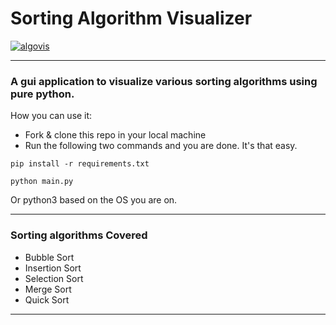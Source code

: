 # Sorting Algorithm Visualizer

<a href="https://www.youtube.com/watch?v=4iM-eggaS2I">

![algovis](https://github.com/GSAUC3/RajarshiBanerjee/blob/master/images/algovis.gif)
</a>
***
### A gui application to visualize various sorting algorithms using pure python.
    
How you can use it: 
- Fork & clone this repo in your local machine
- Run the following two commands and you are done. It's that easy.

```
pip install -r requirements.txt
```
```
python main.py
```
Or python3 based on the OS you are on. 
***
### Sorting algorithms Covered
- Bubble Sort
- Insertion Sort
- Selection Sort
- Merge Sort
- Quick Sort


***
